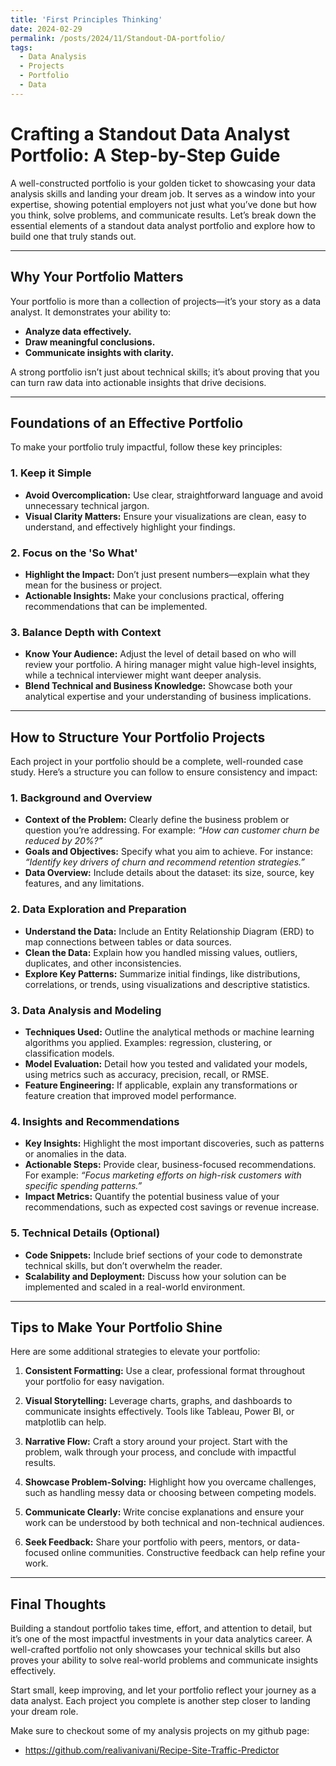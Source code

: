 ```yaml
---
title: 'First Principles Thinking'
date: 2024-02-29
permalink: /posts/2024/11/Standout-DA-portfolio/
tags:
  - Data Analysis
  - Projects
  - Portfolio
  - Data
---
```

# Crafting a Standout Data Analyst Portfolio: A Step-by-Step Guide

A well-constructed portfolio is your golden ticket to showcasing your data analysis skills and landing your dream job. It serves as a window into your expertise, showing potential employers not just what you’ve done but how you think, solve problems, and communicate results. Let’s break down the essential elements of a standout data analyst portfolio and explore how to build one that truly stands out.

---

## **Why Your Portfolio Matters**

Your portfolio is more than a collection of projects—it’s your story as a data analyst. It demonstrates your ability to:
- **Analyze data effectively.**
- **Draw meaningful conclusions.**
- **Communicate insights with clarity.**

A strong portfolio isn’t just about technical skills; it’s about proving that you can turn raw data into actionable insights that drive decisions.

---

## **Foundations of an Effective Portfolio**

To make your portfolio truly impactful, follow these key principles:

### **1. Keep it Simple**
- **Avoid Overcomplication:** Use clear, straightforward language and avoid unnecessary technical jargon.
- **Visual Clarity Matters:** Ensure your visualizations are clean, easy to understand, and effectively highlight your findings.

### **2. Focus on the 'So What'**
- **Highlight the Impact:** Don’t just present numbers—explain what they mean for the business or project.
- **Actionable Insights:** Make your conclusions practical, offering recommendations that can be implemented.

### **3. Balance Depth with Context**
- **Know Your Audience:** Adjust the level of detail based on who will review your portfolio. A hiring manager might value high-level insights, while a technical interviewer might want deeper analysis.
- **Blend Technical and Business Knowledge:** Showcase both your analytical expertise and your understanding of business implications.

---

## **How to Structure Your Portfolio Projects**

Each project in your portfolio should be a complete, well-rounded case study. Here’s a structure you can follow to ensure consistency and impact:

### **1. Background and Overview**
- **Context of the Problem:** Clearly define the business problem or question you’re addressing. For example: *“How can customer churn be reduced by 20%?”*
- **Goals and Objectives:** Specify what you aim to achieve. For instance: *“Identify key drivers of churn and recommend retention strategies.”*
- **Data Overview:** Include details about the dataset: its size, source, key features, and any limitations.

### **2. Data Exploration and Preparation**
- **Understand the Data:** Include an Entity Relationship Diagram (ERD) to map connections between tables or data sources.
- **Clean the Data:** Explain how you handled missing values, outliers, duplicates, and other inconsistencies.
- **Explore Key Patterns:** Summarize initial findings, like distributions, correlations, or trends, using visualizations and descriptive statistics.

### **3. Data Analysis and Modeling**
- **Techniques Used:** Outline the analytical methods or machine learning algorithms you applied. Examples: regression, clustering, or classification models.
- **Model Evaluation:** Detail how you tested and validated your models, using metrics such as accuracy, precision, recall, or RMSE.
- **Feature Engineering:** If applicable, explain any transformations or feature creation that improved model performance.

### **4. Insights and Recommendations**
- **Key Insights:** Highlight the most important discoveries, such as patterns or anomalies in the data.
- **Actionable Steps:** Provide clear, business-focused recommendations. For example: *“Focus marketing efforts on high-risk customers with specific spending patterns.”*
- **Impact Metrics:** Quantify the potential business value of your recommendations, such as expected cost savings or revenue increase.

### **5. Technical Details (Optional)**
- **Code Snippets:** Include brief sections of your code to demonstrate technical skills, but don’t overwhelm the reader.
- **Scalability and Deployment:** Discuss how your solution can be implemented and scaled in a real-world environment.

---

## **Tips to Make Your Portfolio Shine**

Here are some additional strategies to elevate your portfolio:

1. **Consistent Formatting:**
   Use a clear, professional format throughout your portfolio for easy navigation.

2. **Visual Storytelling:**
   Leverage charts, graphs, and dashboards to communicate insights effectively. Tools like Tableau, Power BI, or matplotlib can help.

3. **Narrative Flow:**
   Craft a story around your project. Start with the problem, walk through your process, and conclude with impactful results.

4. **Showcase Problem-Solving:**
   Highlight how you overcame challenges, such as handling messy data or choosing between competing models.

5. **Communicate Clearly:**
   Write concise explanations and ensure your work can be understood by both technical and non-technical audiences.

6. **Seek Feedback:**
   Share your portfolio with peers, mentors, or data-focused online communities. Constructive feedback can help refine your work.

---

## **Final Thoughts**

Building a standout portfolio takes time, effort, and attention to detail, but it’s one of the most impactful investments in your data analytics career. A well-crafted portfolio not only showcases your technical skills but also proves your ability to solve real-world problems and communicate insights effectively.

Start small, keep improving, and let your portfolio reflect your journey as a data analyst. Each project you complete is another step closer to landing your dream role.

Make sure to checkout some of my analysis projects on my github page: 
- https://github.com/realivanivani/Recipe-Site-Traffic-Predictor
